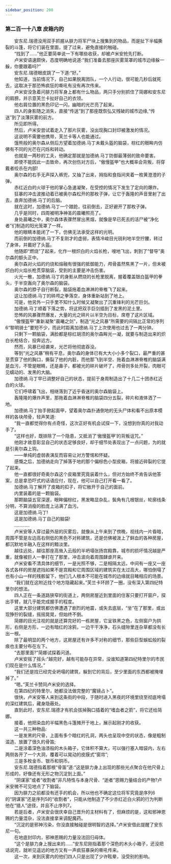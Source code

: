```yaml
---
sidebar_position: 200
---
```

### 第二百一十八章 皮箱内的  


　　安东尼.瑞德没用双手抓握从腓力将军尸块上搜集到的物品，而是扯下半幅撕裂的斗篷，将它们装在里面，提了过来，避免直接的触碰。  
　　“找到了……”他正要简单说一下有哪些收获，却被卢米安抢先打断。  
　　卢米安语速颇快，态度明确地说道:“我们准备去那座灰雾笼罩的城市边缘躲一躲，你要跟着吗?”  
　　安东尼.瑞德眼皮跳了一下道:“好。”  
　　他知道，当前情况下，自己如果脱离团队，一个人行动，很可能几秒后就死去，这取决于那恐怖疯狂的嘶吼有没有再次传来。  
　　卢米安没急着问腓力将军身上都有什么物品，两只手分别抓住了简娜和安东尼的肩膀，并示意芙兰卡扯好自己的衣领。  
　　他右肩位置的黑色印记一闪，幽暗的光芒亮了起来。  
　　四人的身影随之消失，直接“传送”到了那座既恢弘又残破的城市边缘,“传送”到了淡薄灰雾的前方。  
　　所见即所得。  
　　然后，卢米安尝试着走入了那片灰雾，没出现胸口封印被激发的情况。  
　　这说明不需要他携带，芙兰卡等人也能通过。  
　　饿熊般的奥尔森从侧后方望着加德纳.马丁未戴头盔的脑袋，棕红的眼眸内仿佛有不同的光芒在闪烁和转动。  
　　也就是一两秒的工夫，他确定那就是加德纳.马丁防御最薄弱的致命要害。  
　　即使不能因此一击致命，再次创伤对方后，“傲慢盔甲”也大概率会背叛，将穿戴者绞杀在内部!  
　　奥尔森的右手无声探入裤兜，又抽了出来，拇指和食指间夹着一枚黄澄澄的子弹。  
　　赤红近白的火球于他的掌心急速凝聚，在受控的情况下发生了定向的爆炸。  
　　狂暴的冲击波推动着已被奥尔森松开的那枚子弹，让它于轰隆的声音里射了出去，直奔加德纳.马丁的后脑。  
　　就在这时，加德纳.马丁一个踉跄，往前倒去，正好避开了那枚子弹。  
　　几乎是同时，四周被明净神圣的晨曦照亮了。  
　　身处晨曦之中，奥尔森体表骤然冒出黑烟，就像是早已死去的活尸被“净化者”们制造的阳光笼罩了一样。  
　　他的眼睛本能闭了一下，仿佛无法承受这样的光明。  
　　而前倒的加德纳.马丁不复刚才的虚弱，表情冷峻目光锐利地半空拧腰，转过了身体，并戴好了头盔。  
　　他随即“燃烧”了起来，化作一根炽白的火焰长枪，嗖地飞出，刺到了“督导”奥尔森的额头正中。  
　　奥尔森对火焰的灼烧和熔融有很强的抵御能力，颅骨虽然焦黑了一片，但未被炽白的火焰长枪贯穿脑袋，受到的主要是冲击伤害。  
　　火光一散，加德纳.马丁的身影从燃烧的长枪里脱离，握着覆盖银白盔甲的拳头，于半空轰向了奥尔森的脑袋。  
　　奥尔森的脖子自行断裂，脑袋拖着血淋淋的脊椎飞了起来。  
　　这让加德纳.马丁的碎颅之拳落空，身体重新站到了地上。  
　　可是，他另外一只手里不知什么时候又凝聚出了沉重锋利的光芒巨剑。  
　　加德纳.马丁顺着下落之势，将这把双手巨剑插到了发黑的泥土里。  
　　恐怖的风暴骤然爆发，大量的光之碎片以半空为目标，席卷了这片区域。  
　　“傲慢盔甲”重新凝聚“晨曦之剑”，制造“光之风暴”所需要的间隔比正常的序列6“黎明骑士”要短不少，而此时距离加德纳.马丁上次使用也过去了一两分钟。  
　　只剩下一颗脑袋，满脸都是棕红胡须的奥尔森眸光一凝，就要与制造出来的炽白长枪结合，投奔远方。  
　　然而，风暴已经袭来，光芒将他彻底吞没。  
　　等到“光之风暴”稍有平息，奥尔森的身体已有大大小小多个裂口，最严重的甚至贯穿了他的胸口，撕裂了他的内脏，而他那飞到半空、拖着血淋淋脊椎的脑袋满是血污，不管是眼睛，还是鼻子，都被光的碎片破坏了，颅骨则多处开裂，肉眼可见蠕动的、发黑的大脑。  
　　加德纳.马丁早已调整好自己的状态，提前于身周制造出了十几二十团赤红近白的火球。  
　　它们呼啸着飞出，相继落到了近乎昏迷的奥尔森脑袋上。  
　　轰隆隆的爆炸声里，那拖着血淋淋脊椎的脑袋四分五裂，碎片和液体洒了一地。  
　　加德纳.马丁抬手掀起面甲，望着奥尔森扑通倒地的无头尸体和看不出原本模样的各块颅骨，轻声笑道:  
　　“我一直都觉得你有点奇怪，这次正好有机会试探一下，没想到你真的对我动手了。  
　　“这样也好，既排除了一个隐患，又抵消了‘傲慢盔甲’的背叛诅咒。”  
　　他刚才故意彰显自己的状态足够良好，却于细节处表现出了一点问题，为的就是引奥尔森上钩。  
　　——单纯的虚弱表演反而容易让对方警惕和怀疑。  
　　感慨之后，加德纳走向了掉落于地的那个偏棕色小型皮箱，将接近碎裂的它提了起来。  
　　他一直都很好奇奥尔森这个皮箱里究竟装着什么，但对方始终不肯告诉他答案，总是拿恐吓式的话语应付，现在，他可以自己打开看一看了。  
　　加德纳.马丁解开了皮箱的扣子，将它敞开于自己的面前。  
　　内里装着的是一颗脑袋。  
　　那颗脑袋五官深邃，眼眸偏棕红，黑发略显杂乱，鬓角有几根银丝，轮廓线条分明，不算消瘦的脸庞上沾满了血污。  
　　这是加德纳.马丁!  
　　这是加德纳.马丁自己的脑袋!  
　　............  
　　卢米安等人穿过最外层的灰雾后，就像从上午来到了傍晚，视线内一片昏暗，周围不管是左边高右侧低的黑色不对称建筑，还是仿佛被泼上了鲜血的各种房屋，都沉默地半融入在这样的黯淡里。  
　　越往远处，越往那座高耸入云般的半坍塌张扬宫殿靠，城市的损坏情况越是严重，就像被巨人一拳打在了那里，冲击波向着周围肆虐开来。  
　　卢米安看不清具体的细节，一是光照不够，二是相隔太远，中间有一座又一座各式各样的房屋遮挡如果不是宫殿和它周围区域的建筑实在太过高大，哪怕倒塌了也有小山一样的残骸留下，他们几人根本不可能在城市的边缘就目睹相应的场景。  
　　“我们就在这附近找个地方隐藏起来。”芙兰卡环顾了一圈，没有深入第四纪特里尔的想法。  
　　四人正在一条道路狭窄的街道上，两侧房屋近到里面的住客只要打开窗户，探出手臂，就几乎能完成握手的程度。  
　　这里大部分建筑都仿佛遭遇了剧烈的地震，或失去底层，“坐”在了那里，或出现狰狞的裂缝，摇摇晃晃，但始终不倒。  
　　简娜的目光注视的就是还算完好的一栋房屋，它呈铁黑之色，左侧窗户为拱形，右侧是方形，一边有暗红的涂鸦，一边干干净净，石头缝隙里连杂草都没有长出一根。  
　　除了最明显的两个地方，这房屋还有许多不对称的细节，那些巨型蜈蚣般的裂痕也主要分布在左下。  
　　“去那里面?”简娜试探着问道。  
　　卢米安摇了摇头:“越完好，越有可能存在异常，没谁知道第四纪特里尔的市民们现在是什么情况。”  
　　“我们还是找已经完全坍塌的建筑，躲到它的背后，至少里面的东西都被掩埋掉了。”  
　　“嗯。”芙兰卡赞同卢米安的选择。  
　　在第四纪的特里尔，她都没法做完整的“魔镜占卜”。  
　　很快，卢米安等人来到这条街的中段，于随时进入黑夜的环境里绕至彻底垮塌的深红建筑后，藏身隐蔽处。  
　　直到此时，安东尼.瑞德才有机会拔掉胸口插着的“嗜血者之箭”，将它还给简娜。  
　　接着，他把染血的半幅黑色斗篷摊开于地上，展示起刚才的收获。  
　　这一共三种物品:  
　　一是发黑的尺骨，上面有多个暗红的孔洞，两头也呈现中空的状态，像是粗制滥造、放置了很久的骨笛;  
　　二是涂着深色油漆般的木头箱子，它体积不算大，可以强行塞入暗袋内，左右两侧各开了一个大洞，覆着可以晃动的皮膜式“窗帘”;  
　　三是多枚金币、银币和铜币。  
　　安东尼.瑞德指着那根“骨笛”道:“这是腓力身上出现的那些光点聚合在他尺骨上形成的，好像还有无形之物沉淀到上面。”  
　　“阴谋家”或者“收割者”非凡特性与本身尺骨、“逝者”恩赐力量结合的产物?卢米安微不可见地点了下脑袋。  
　　因为腓力之前都没有还手的机会，所以他也不确定这位将军究竟是序列6的“阴谋家”还是序列5的“收割者”，只能从他制造了不少赤红近白火鸦的行为判断他在“猎人”途径，并且不止序列7。  
　　若是后者，卢米安会很庆幸自己晋升的主材料有了，但麻烦的是，这和邪神恩赐的力量混杂，没法直接拿来调配魔药。  
　　“沉淀的是邪神污染，你没直接触碰是很明智的选择。”卢米安借此提醒了安东尼一句。  
　　在地底封印内，邪神恩赐的力量没法回归母体。  
　　“这个是腓力身上搜出来的……”安东尼刚指着那个深色的木头小箱子，还没把话说完，就听见遥远的地方又有一声疯狂暴戾的嘶吼传来。  
　　这一次，来到灰雾内的他们四人只是出现了少许眩晕，没受别的影响。  
